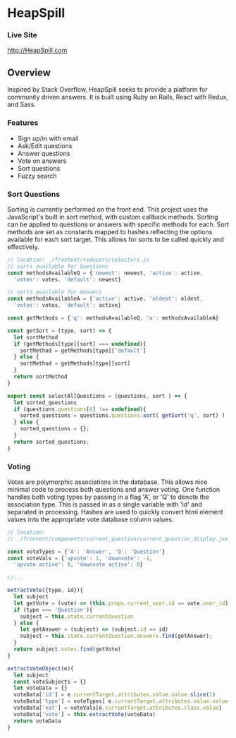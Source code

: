# HeapSpill

### Live Site
http://HeapSpill.com

## Overview
Inspired by Stack Overflow, HeapSpill seeks to provide a platform for community driven answers. It is built using Ruby on Rails, React with Redux, and Sass.


### Features
* Sign up/in with email
* Ask/Edit questions
* Answer questions
* Vote on answers
* Sort questions
* Fuzzy search


### Sort Questions
Sorting is currently performed on the front end. This project uses the JavaScript's built in sort method, with custom callback methods. Sorting can be applied to questions or answers with specific methods for each. Sort methods are set as constants mapped to hashes reflecting the options available for each sort target. This allows for sorts to be called quickly and effectively.

```javascript
// location: ./frontent/reducers/selectors.js
// sorts available for Questions
const methodsAvailableQ = {'newest': newest, 'active': active,
  'votes': votes, 'default': newest}

// sorts available for Answers
const methodsAvailableA = {'active': active, 'oldest': oldest,
  'votes': votes, 'default': active}

const getMethods = {'q': methodsAvailableQ, 'a': methodsAvailableA}

const getSort = (type, sort) => {
  let sortMethod
  if (getMethods[type][sort] === undefined){
    sortMethod = getMethods[type]['default']
  } else {
    sortMethod = getMethods[type][sort]
  }
  return sortMethod
}

export const selectAllQuestions = (questions, sort ) => {
  let sorted_questions
  if (questions.questions[0] !== undefined){
    sorted_questions = questions.questions.sort( getSort('q', sort) )
  } else {
    sorted_questions = {};
  }
  return sorted_questions;
}
```


### Voting
Votes are polymorphic associations in the database. This allows nice minimal code to process both questions and answer voting. One function handles both voting types by passing in a flag 'A', or 'Q' to denote the association type. This is passed in as a single variable with 'id' and separated in processing. Hashes are used to quickly convert html element values into the appropriate vote database column values.


```JavaScript
// location:
// ./frontent/components/current_question/current_question_display.jsx

const voteTypes = {'A': 'Answer', 'Q': 'Question'}
const voteVals = {'upvote': 1, 'downvote': -1,
  'upvote active': 0, 'downvote active': 0}

//...

extractVote({type, id}){
  let subject
  let getVote = (vote) => (this.props.current_user.id == vote.user_id)
  if (type === 'Question'){
    subject = this.state.currentQuestion
  } else {
    let getAnswer = (subject) => (subject.id == id)
    subject = this.state.currentQuestion.answers.find(getAnswer);
  }
  return subject.votes.find(getVote)
}

extractVoteObject(e){
  let subject
  const voteSubjects = {}
  let voteData = {}
  voteData['id'] = e.currentTarget.attributes.value.value.slice(1)
  voteData['type'] = voteTypes[ e.currentTarget.attributes.value.value.slice(0,1) ]
  voteData['val'] = voteVals[e.currentTarget.attributes.class.value]
  voteData['vote'] = this.extractVote(voteData)
  return voteData
}
```
